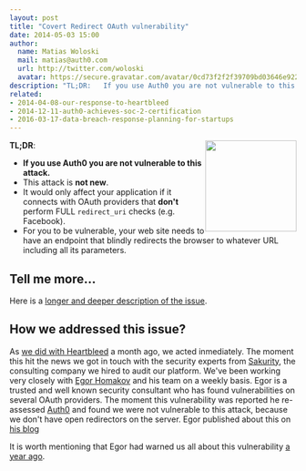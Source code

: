 ```yaml
---
layout: post
title: "Covert Redirect OAuth vulnerability"
date: 2014-05-03 15:00
author:
  name: Matias Woloski
  mail: matias@auth0.com
  url: http://twitter.com/woloski
  avatar: https://secure.gravatar.com/avatar/0cd73f2f2f39709bd03646e9225cc3d3?s=60
description: "TL;DR:   If you use Auth0 you are not vulnerable to this attack. This attack is not new.  It would only affect your application if it connects with OAuth"
related:
- 2014-04-08-our-response-to-heartbleed
- 2014-12-11-auth0-achieves-soc-2-certification
- 2016-03-17-data-breach-response-planning-for-startups
---
```


<div style="float: right"><img style="width: 160px" src="https://cloudup.com/cNrPmErka3J+"></div>

**TL;DR**: 

* **If you use Auth0 you are not vulnerable to this attack.**
* This attack is __not new__. 
* It would only affect your application if it connects with OAuth providers that __don't__ perform FULL `redirect_uri` checks (e.g. Facebook).
* For you to be vulnerable, your web site needs to have an endpoint that blindly redirects the browser to whatever URL including all its parameters. 

<!-- more -->

## Tell me more…

Here is a [longer and deeper description of the issue](http://dannythorpe.com/2014/05/02/tech-analysis-of-serious-security-flaw-in-oauth-openid-discovered/).

## How we addressed this issue?

As [we did with Heartbleed](https://auth0.com/blog/2014/04/08/our-response-to-heartbleed/) a month ago, we acted inmediately. The moment this hit the news we got in touch with the security experts from [Sakurity](http://sakurity.com), the consulting company we hired to audit our platform. We've been working very closely with [Egor Homakov](https://twitter.com/homakov) and his team on a weekly basis. Egor is a trusted and well known security consultant who has found vulnerabilities on several OAuth providers. The moment this vulnerability was reported he re-assessed [Auth0](https://auth0.com) and found we were not vulnerable to this attack, because we don't have open redirectors on the server. Egor published about this on [his blog](http://homakov.blogspot.com/2014/05/covert-redirect-faq.html)

It is worth mentioning that Egor had warned us all about this vulnerability [a year ago](http://homakov.blogspot.com.ar/2013/02/hacking-facebook-with-oauth2-and-chrome.html). 
